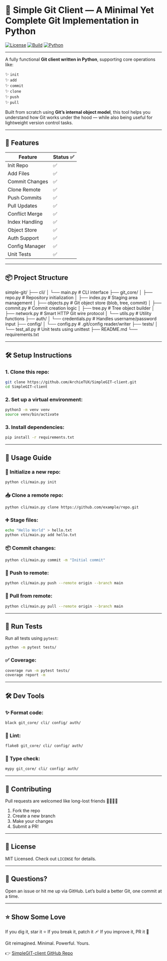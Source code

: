 # 🧵 Simple Git Client — A Minimal Yet Complete Git Implementation in Python

[![License](https://img.shields.io/badge/license-MIT-blue.svg)](LICENSE) 
[![Build](https://img.shields.io/badge/build-passing-brightgreen)](#) 
[![Python](https://img.shields.io/badge/python-3.8+-blue.svg)](#) 

---

A fully functional **Git client written in Python**, supporting core operations like:

✨ `init`  
✨ `add`  
✨ `commit`  
✨ `clone`  
✨ `push`  
✨ `pull`  

Built from scratch using **Git’s internal object model**, this tool helps you understand how Git works under the hood — while also being useful for lightweight version control tasks.

---

## 🧰 Features

| Feature         | Status ✅ |
|----------------|-----------|
| Init Repo      | ✅        |
| Add Files      | ✅        |
| Commit Changes | ✅        |
| Clone Remote   | ✅        |
| Push Commits   | ✅        |
| Pull Updates   | ✅        |
| Conflict Merge | ✅        |
| Index Handling | ✅        |
| Object Store   | ✅        |
| Auth Support   | ✅        |
| Config Manager | ✅        |
| Unit Tests     | ✅        |

---

## 📦 Project Structure
simple-git/
├── cli/
│ └── main.py # CLI interface
├── git_core/
│ ├── repo.py # Repository initialization
│ ├── index.py # Staging area management
│ ├── objects.py # Git object store (blob, tree, commit)
│ ├── commit.py # Commit creation logic
│ ├── tree.py # Tree object builder
│ ├── network.py # Smart HTTP Git wire protocol
│ └── utils.py # Utility functions
├── auth/
│ └── credentials.py # Handles username/password input
├── config/
│ └── config.py # .git/config reader/writer
├── tests/
│ └── test_all.py # Unit tests using unittest
├── README.md
└── requirements.txt

---

## 🛠️ Setup Instructions

### 1. Clone this repo:

```bash
git clone https://github.com/ArchieTUX/SimpleGIT-client.git
cd SimpleGIT-client
```

### 2. Set up a virtual environment:

```bash
python3 -m venv venv
source venv/bin/activate
```

### 3. Install dependencies:

```bash
pip install -r requirements.txt
```

---

## 🚀 Usage Guide

### 🧱 Initialize a new repo:

```bash
python cli/main.py init
```

### 📥 Clone a remote repo:

```bash
python cli/main.py clone https://github.com/example/repo.git 
```

### ➕ Stage files:

```bash
echo "Hello World" > hello.txt
python cli/main.py add hello.txt
```

### 📦 Commit changes:

```bash
python cli/main.py commit -m "Initial commit"
```

### 🚀 Push to remote:

```bash
python cli/main.py push --remote origin --branch main
```

### 🔄 Pull from remote:

```bash
python cli/main.py pull --remote origin --branch main
```

---

## 🧪 Run Tests

Run all tests using `pytest`:

```bash
python -m pytest tests/
```

### ✅ Coverage:

```bash
coverage run -m pytest tests/
coverage report -m
```

---

## 🛠️ Dev Tools

### ✨ Format code:

```bash
black git_core/ cli/ config/ auth/
```

### 🚨 Lint:

```bash
flake8 git_core/ cli/ config/ auth/
```

### 🧠 Type check:

```bash
mypy git_core/ cli/ config/ auth/
```

---

## 🤝 Contributing

Pull requests are welcomed like long-lost friends 🫱🏼‍🫲🏽

1. Fork the repo
2. Create a new branch
3. Make your changes
4. Submit a PR!

---

## 📄 License

MIT Licensed. Check out `LICENSE` for details.

---

## 💬 Questions?

Open an issue or hit me up via GitHub.
Let’s build a better Git, one commit at a time.

---

## ⭐ Show Some Love

If you dig it, star it ⭐
If you break it, patch it 🩹
If you improve it, PR it 🚀

Git reimagined. Minimal. Powerful. Yours.

👉 [SimpleGIT-client GitHub Repo](https://github.com/ArchieTUX/SimpleGIT-client)


